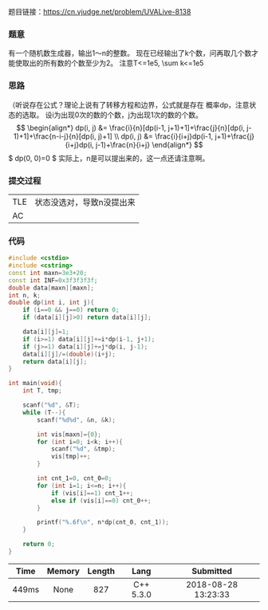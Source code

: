 题目链接：<https://cn.vjudge.net/problem/UVALive-8138>

### 题意
有一个随机数生成器，输出1～n的整数。
现在已经输出了k个数，问再取几个数才能使取出的所有数的个数至少为2。
注意T<=1e5, \sum k<=1e5

### 思路
（听说存在公式？理论上说有了转移方程和边界，公式就是存在
概率dp，注意状态的选取。
设i为出现0次的数的个数，j为出现1次的数的个数。
$$
\begin{align*}
dp(i, j) &= \frac{i}{n}[dp(i-1, j+1)+1]+\frac{j}{n}[dp(i, j-1)+1]+\frac{n-i-j}{n}[dp(i, j)+1] \\ 
dp(i, j) &= \frac{i}{i+j}dp(i-1, j+1)+\frac{j}{i+j}dp(i, j-1)+\frac{n}{i+j}
\end{align*}
$$
$ dp(0, 0)=0 $
实际上，n是可以提出来的，这一点还请注意啊。

### 提交过程
|||
:-|:-
TLE|状态没选对，导致n没提出来
AC|

### 代码
```cpp
#include <cstdio>
#include <cstring>
const int maxn=3e3+20;
const int INF=0x3f3f3f3f;
double data[maxn][maxn];
int n, k;
double dp(int i, int j){
    if (i==0 && j==0) return 0;
    if (data[i][j]>0) return data[i][j];

    data[i][j]=1;
    if (i>=1) data[i][j]+=i*dp(i-1, j+1);
    if (j>=1) data[i][j]+=j*dp(i, j-1);
    data[i][j]/=(double)(i+j);
    return data[i][j];
}

int main(void){
    int T, tmp;

    scanf("%d", &T);
    while (T--){
        scanf("%d%d", &n, &k);

        int vis[maxn]={0};
        for (int i=0; i<k; i++){
            scanf("%d", &tmp);
            vis[tmp]++;
        }

        int cnt_1=0, cnt_0=0;
        for (int i=1; i<=n; i++){
            if (vis[i]==1) cnt_1++;
            else if (vis[i]==0) cnt_0++;
        }

        printf("%.6f\n", n*dp(cnt_0, cnt_1));
    }

    return 0;
}

```

Time|Memory|Length|Lang|Submitted
:-:|:-:|:-:|:-:|:-:
449ms|None|827|C++ 5.3.0|2018-08-28 13:23:33